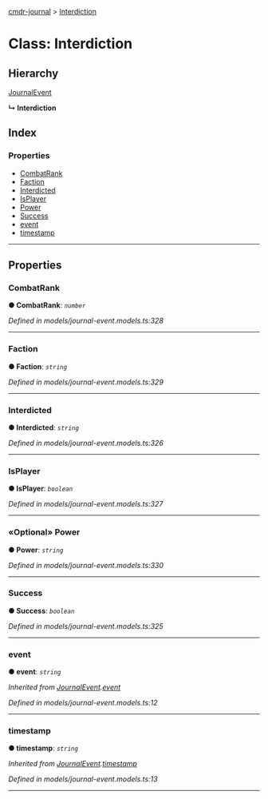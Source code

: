 [cmdr-journal](../README.md) > [Interdiction](../classes/interdiction.md)



# Class: Interdiction

## Hierarchy


 [JournalEvent](journalevent.md)

**↳ Interdiction**







## Index

### Properties

* [CombatRank](interdiction.md#combatrank)
* [Faction](interdiction.md#faction)
* [Interdicted](interdiction.md#interdicted)
* [IsPlayer](interdiction.md#isplayer)
* [Power](interdiction.md#power)
* [Success](interdiction.md#success)
* [event](interdiction.md#event)
* [timestamp](interdiction.md#timestamp)



---
## Properties
<a id="combatrank"></a>

###  CombatRank

**●  CombatRank**:  *`number`* 

*Defined in models/journal-event.models.ts:328*





___

<a id="faction"></a>

###  Faction

**●  Faction**:  *`string`* 

*Defined in models/journal-event.models.ts:329*





___

<a id="interdicted"></a>

###  Interdicted

**●  Interdicted**:  *`string`* 

*Defined in models/journal-event.models.ts:326*





___

<a id="isplayer"></a>

###  IsPlayer

**●  IsPlayer**:  *`boolean`* 

*Defined in models/journal-event.models.ts:327*





___

<a id="power"></a>

### «Optional» Power

**●  Power**:  *`string`* 

*Defined in models/journal-event.models.ts:330*





___

<a id="success"></a>

###  Success

**●  Success**:  *`boolean`* 

*Defined in models/journal-event.models.ts:325*





___

<a id="event"></a>

###  event

**●  event**:  *`string`* 

*Inherited from [JournalEvent](journalevent.md).[event](journalevent.md#event)*

*Defined in models/journal-event.models.ts:12*





___

<a id="timestamp"></a>

###  timestamp

**●  timestamp**:  *`string`* 

*Inherited from [JournalEvent](journalevent.md).[timestamp](journalevent.md#timestamp)*

*Defined in models/journal-event.models.ts:13*





___


